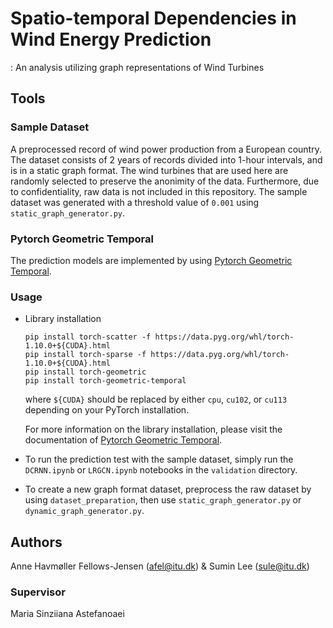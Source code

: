 # Spatio-temporal Dependencies in Wind Energy Prediction
  : An analysis utilizing graph representations of Wind Turbines


## Tools


### Sample Dataset
A preprocessed record of wind power production from a European country. The dataset consists of 2 years of records divided into 1-hour intervals, and is in a static graph format. The wind turbines that are used here are randomly selected to preserve the anonimity of the data. Furthermore, due to confidentiality, raw data is not included in this repository. 
The sample dataset was generated with a threshold value of `0.001` using `static_graph_generator.py`.


### Pytorch Geometric Temporal
The prediction models are implemented by using [Pytorch Geometric Temporal](https://pytorch-geometric-temporal.readthedocs.io/en/latest/index.html).


### Usage

- Library installation
  ```
  pip install torch-scatter -f https://data.pyg.org/whl/torch-1.10.0+${CUDA}.html
  pip install torch-sparse -f https://data.pyg.org/whl/torch-1.10.0+${CUDA}.html
  pip install torch-geometric
  pip install torch-geometric-temporal
  ```

  where `${CUDA}` should be replaced by either `cpu`, `cu102`, or `cu113` depending on your PyTorch installation.

  For more information on the library installation, please visit the documentation of [Pytorch Geometric Temporal](https://pytorch-geometric-temporal.readthedocs.io/en/latest/index.html). 

- To run the prediction test with the sample dataset, simply run the `DCRNN.ipynb` or `LRGCN.ipynb` notebooks in the `validation` directory. 
- To create a new graph format dataset, preprocess the raw dataset by using `dataset_preparation`, then use `static_graph_generator.py` or `dynamic_graph_generator.py`. 



## Authors
Anne Havmøller Fellows-Jensen (afel@itu.dk) & Sumin Lee (sule@itu.dk)


### Supervisor
Maria Sinziiana Astefanoaei

